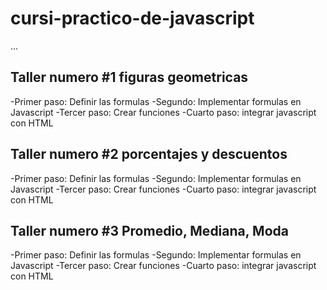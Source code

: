 # cursi-practico-de-javascript

...

## Taller numero #1 figuras geometricas

-Primer paso: Definir las formulas
-Segundo: Implementar formulas en Javascript
-Tercer paso: Crear funciones
-Cuarto paso: integrar javascript con HTML

## Taller numero #2 porcentajes y descuentos

-Primer paso: Definir las formulas
-Segundo: Implementar formulas en Javascript
-Tercer paso: Crear funciones
-Cuarto paso: integrar javascript con HTML

## Taller numero #3 Promedio, Mediana, Moda

-Primer paso: Definir las formulas
-Segundo: Implementar formulas en Javascript
-Tercer paso: Crear funciones
-Cuarto paso: integrar javascript con HTML